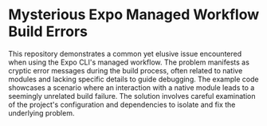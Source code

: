 # Mysterious Expo Managed Workflow Build Errors

This repository demonstrates a common yet elusive issue encountered when using the Expo CLI's managed workflow.  The problem manifests as cryptic error messages during the build process, often related to native modules and lacking specific details to guide debugging.  The example code showcases a scenario where an interaction with a native module leads to a seemingly unrelated build failure. The solution involves careful examination of the project's configuration and dependencies to isolate and fix the underlying problem. 